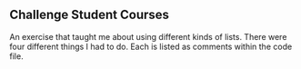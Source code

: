 <h2>Challenge Student Courses</h2>
<p>An exercise that taught me about using different kinds of lists. There were four different things I had to do. Each is listed 
as comments within the code file.</p>
